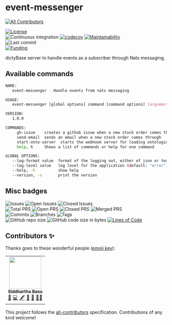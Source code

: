 # event-messenger
<!-- ALL-CONTRIBUTORS-BADGE:START - Do not remove or modify this section -->
[![All Contributors](https://img.shields.io/badge/all_contributors-1-orange.svg?style=flat-square)](#contributors-)
<!-- ALL-CONTRIBUTORS-BADGE:END -->

[![License](https://img.shields.io/badge/License-BSD%202--Clause-blue.svg)](LICENSE)  
![Continuous integration](https://github.com/dictyBase/event-messenger/workflows/Build/badge.svg?branch=develop)
[![codecov](https://codecov.io/gh/dictyBase/event-messenger/branch/develop/graph/badge.svg)](https://codecov.io/gh/dictyBase/event-messenger)
[![Maintainability](https://api.codeclimate.com/v1/badges/b760838bd7baa776bffd/maintainability)](https://codeclimate.com/github/dictyBase/event-messenger/maintainability)  
![Last commit](https://badgen.net/github/last-commit/dictyBase/event-messenger/develop)  
[![Funding](https://badgen.net/badge/Funding/Rex%20L%20Chisholm,dictyBase,DCR/yellow?list=|)](https://projectreporter.nih.gov/project_info_description.cfm?aid=10024726&icde=0)

dictyBase server to handle events as a subscriber through Nats messaging.

## Available commands

```bash
NAME:
   event-messenger - Handle events from nats messaging

USAGE:
   event-messenger [global options] command [command options] [arguments...]

VERSION:
   1.0.0

COMMANDS:
     gh-issue    creates a github issue when a new stock order comes through
     send-email  sends an email when a new stock order comes through
     start-onto-server  starts the webhook server for loading ontologies
     help, h     Shows a list of commands or help for one command

GLOBAL OPTIONS:
   --log-format value  format of the logging out, either of json or text. (default: "json")
   --log-level value   log level for the application (default: "error")
   --help, -h          show help
   --version, -v       print the version
```

## Misc badges

![Issues](https://badgen.net/github/issues/dictyBase/event-messenger)
![Open Issues](https://badgen.net/github/open-issues/dictyBase/event-messenger)
![Closed Issues](https://badgen.net/github/closed-issues/dictyBase/event-messenger)  
![Total PRS](https://badgen.net/github/prs/dictyBase/event-messenger)
![Open PRS](https://badgen.net/github/open-prs/dictyBase/event-messenger)
![Closed PRS](https://badgen.net/github/closed-prs/dictyBase/event-messenger)
![Merged PRS](https://badgen.net/github/merged-prs/dictyBase/event-messenger)  
![Commits](https://badgen.net/github/commits/dictyBase/event-messenger/develop)
![Branches](https://badgen.net/github/branches/dictyBase/event-messenger)
![Tags](https://badgen.net/github/tags/dictyBase/event-messenger/?color=cyan)  
![GitHub repo size](https://img.shields.io/github/repo-size/dictyBase/event-messenger?style=plastic)
![GitHub code size in bytes](https://img.shields.io/github/languages/code-size/dictyBase/event-messenger?style=plastic)
[![Lines of Code](https://badgen.net/codeclimate/loc/dictyBase/event-messenger)](https://codeclimate.com/github/dictyBase/event-messenger/code)

## Contributors ✨

Thanks goes to these wonderful people ([emoji key](https://allcontributors.org/docs/en/emoji-key)):

<!-- ALL-CONTRIBUTORS-LIST:START - Do not remove or modify this section -->
<!-- prettier-ignore-start -->
<!-- markdownlint-disable -->
<table>
  <tr>
    <td align="center"><a href="http://cybersiddhu.github.com/"><img src="https://avatars.githubusercontent.com/u/48740?v=4?s=100" width="100px;" alt=""/><br /><sub><b>Siddhartha Basu</b></sub></a><br /><a href="https://github.com/dictyBase/event-messenger/issues?q=author%3Acybersiddhu" title="Bug reports">🐛</a> <a href="https://github.com/dictyBase/event-messenger/commits?author=cybersiddhu" title="Code">💻</a> <a href="#content-cybersiddhu" title="Content">🖋</a> <a href="https://github.com/dictyBase/event-messenger/commits?author=cybersiddhu" title="Documentation">📖</a> <a href="#maintenance-cybersiddhu" title="Maintenance">🚧</a> <a href="#mentoring-cybersiddhu" title="Mentoring">🧑‍🏫</a></td>
  </tr>
</table>

<!-- markdownlint-restore -->
<!-- prettier-ignore-end -->

<!-- ALL-CONTRIBUTORS-LIST:END -->

This project follows the [all-contributors](https://github.com/all-contributors/all-contributors) specification. Contributions of any kind welcome!